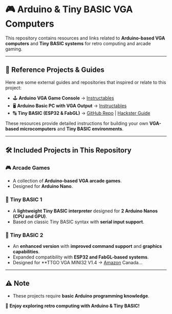 # 🎮 Arduino & Tiny BASIC VGA Computers  

This repository contains resources and links related to **Arduino-based VGA computers** and **Tiny BASIC systems** for retro computing and arcade gaming.

---

## 🔗 **Reference Projects & Guides**  
Here are some external guides and repositories that inspired or relate to this project:

- 🕹 **Arduino VGA Game Console** → [Instructables](https://www.instructables.com/Arduino-VGA-Game-Console/)  
- 🖥 **Arduino Basic PC with VGA Output** → [Instructables](https://www.instructables.com/Arduino-Basic-PC-With-VGA-Output/)  
- 🔠 **Tiny BASIC (ESP32 & FabGL)** → [GitHub Repo](https://github.com/slviajero/tinybasic/tree/main) | [Hackster Guide](https://www.hackster.io/sl001/a-vga-computer-based-on-esp32-and-fabgl-with-sound-graphics-976894)  

These resources provide detailed instructions for building your own **VGA-based microcomputers** and **Tiny BASIC environments**.

---

## 🛠️ **Included Projects in This Repository**  

### 🎮 **Arcade Games**  
- A collection of **Arduino-based VGA arcade games**.  
- Designed for **Arduino Nano**.  

### 🔢 **Tiny BASIC 1**  
- A **lightweight Tiny BASIC interpreter** designed for **2 Arduino Nanos (CPU and GPU)**.  
- Based on classic Tiny BASIC syntax with **serial input support**.  

### 🔢 **Tiny BASIC 2**  
- An **enhanced version** with **improved command support** and **graphics capabilities**.  
- Expanded compatibility with **ESP32 and FabGL-based systems**.
- Designed for **TTGO VGA MINI32 V1.4 → [Amazon](https://www.amazon.ca/VGA32-V1-4-Controller-Keyboard-Graphics-Terminal/dp/B0CP79S9YZ) Canada...

---

## ⚠ **Note**  
- These projects require **basic Arduino programming knowledge**.  

🚀 **Enjoy exploring retro computing with Arduino & Tiny BASIC!**  
